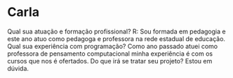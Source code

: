 # Carla
Qual sua atuação e formação profissional? 
R: Sou formada em pedagogia e este ano atuo como pedagoga e professora na rede estadual de educação. 
Qual sua experiência com programação? 
Como ano passado atuei como professora de pensamento computacional minha experiência é com os cursos que nos é ofertados. 
Do que irá se tratar seu projeto? 
Estou em dúvida. 
